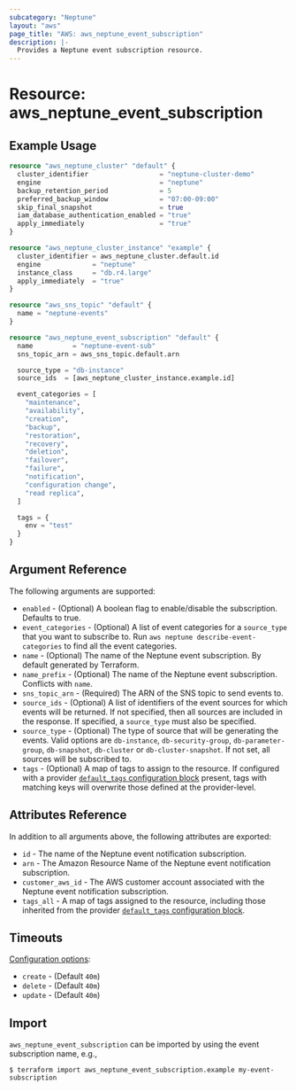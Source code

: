 ```yaml
---
subcategory: "Neptune"
layout: "aws"
page_title: "AWS: aws_neptune_event_subscription"
description: |-
  Provides a Neptune event subscription resource.
---
```


# Resource: aws_neptune_event_subscription

## Example Usage

```terraform
resource "aws_neptune_cluster" "default" {
  cluster_identifier                  = "neptune-cluster-demo"
  engine                              = "neptune"
  backup_retention_period             = 5
  preferred_backup_window             = "07:00-09:00"
  skip_final_snapshot                 = true
  iam_database_authentication_enabled = "true"
  apply_immediately                   = "true"
}

resource "aws_neptune_cluster_instance" "example" {
  cluster_identifier = aws_neptune_cluster.default.id
  engine             = "neptune"
  instance_class     = "db.r4.large"
  apply_immediately  = "true"
}

resource "aws_sns_topic" "default" {
  name = "neptune-events"
}

resource "aws_neptune_event_subscription" "default" {
  name          = "neptune-event-sub"
  sns_topic_arn = aws_sns_topic.default.arn

  source_type = "db-instance"
  source_ids  = [aws_neptune_cluster_instance.example.id]

  event_categories = [
    "maintenance",
    "availability",
    "creation",
    "backup",
    "restoration",
    "recovery",
    "deletion",
    "failover",
    "failure",
    "notification",
    "configuration change",
    "read replica",
  ]

  tags = {
    env = "test"
  }
}
```

## Argument Reference

The following arguments are supported:

* `enabled` - (Optional) A boolean flag to enable/disable the subscription. Defaults to true.
* `event_categories` - (Optional) A list of event categories for a `source_type` that you want to subscribe to. Run `aws neptune describe-event-categories` to find all the event categories.
* `name` - (Optional) The name of the Neptune event subscription. By default generated by Terraform.
* `name_prefix` - (Optional) The name of the Neptune event subscription. Conflicts with `name`.
* `sns_topic_arn` - (Required) The ARN of the SNS topic to send events to.
* `source_ids` - (Optional) A list of identifiers of the event sources for which events will be returned. If not specified, then all sources are included in the response. If specified, a `source_type` must also be specified.
* `source_type` - (Optional) The type of source that will be generating the events. Valid options are `db-instance`, `db-security-group`, `db-parameter-group`, `db-snapshot`, `db-cluster` or `db-cluster-snapshot`. If not set, all sources will be subscribed to.
* `tags` - (Optional) A map of tags to assign to the resource. If configured with a provider [`default_tags` configuration block](https://registry.terraform.io/providers/hashicorp/aws/latest/docs#default_tags-configuration-block) present, tags with matching keys will overwrite those defined at the provider-level.

## Attributes Reference

In addition to all arguments above, the following attributes are exported:

* `id` - The name of the Neptune event notification subscription.
* `arn` - The Amazon Resource Name of the Neptune event notification subscription.
* `customer_aws_id` - The AWS customer account associated with the Neptune event notification subscription.
* `tags_all` - A map of tags assigned to the resource, including those inherited from the provider [`default_tags` configuration block](https://registry.terraform.io/providers/hashicorp/aws/latest/docs#default_tags-configuration-block).

## Timeouts

[Configuration options](https://developer.hashicorp.com/terraform/language/resources/syntax#operation-timeouts):

- `create` - (Default `40m`)
- `delete` - (Default `40m`)
- `update` - (Default `40m`)

## Import

`aws_neptune_event_subscription` can be imported by using the event subscription name, e.g.,

```
$ terraform import aws_neptune_event_subscription.example my-event-subscription
```

